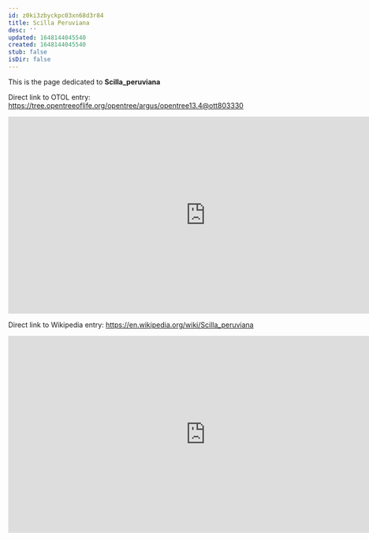 ```yaml
---
id: z0ki3zbyckpc03xn68d3r84
title: Scilla Peruviana
desc: ''
updated: 1648144045540
created: 1648144045540
stub: false
isDir: false
---
```

This is the page dedicated to **Scilla_peruviana**


Direct link to OTOL entry: https://tree.opentreeoflife.org/opentree/argus/opentree13.4@ott803330



<html>
    <body>
    <iframe src="https://tree.opentreeoflife.org/opentree/argus/opentree13.4@ott803330"
    width="800" height="400" frameborder="0" allowfullscreen> </iframe>
    </body>
</html>
    


Direct link to Wikipedia entry: https://en.wikipedia.org/wiki/Scilla_peruviana



<html>
    <body>
    <iframe src="https://en.wikipedia.org/wiki/Scilla_peruviana"
    width="800" height="400" frameborder="0" allowfullscreen> </iframe>
    </body>
</html>
    
